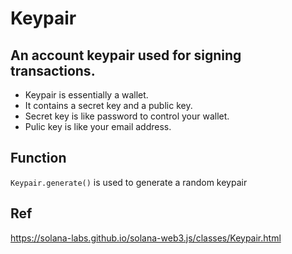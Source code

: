 # Keypair

## An account keypair used for signing transactions.

- Keypair is essentially a wallet.
- It contains a secret key and a public key.
- Secret key is like password to control your wallet.
- Pulic key is like your email address.

## Function
`Keypair.generate()` is used to generate a random keypair

## Ref
https://solana-labs.github.io/solana-web3.js/classes/Keypair.html
